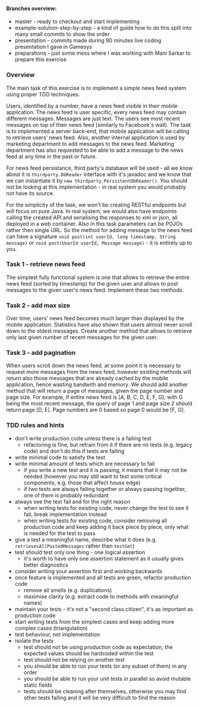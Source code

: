 #### Branches overview:
- master - ready to checkout and start implementing
- example-solution-step-by-step - a kind of guide how to do this split into many small commits to show the order
- presentation - commits made during 90 minutes live coding presentation I gave in Gamesys
- preparations - just some mess where I was working with Mani Sarkar to prepare this exercise

### Overview

The main task of this exercise is to implement a simple news feed system using proper TDD techniques.

Users, identified by a number, have a news feed visible in their mobile application. The news feed is user specific, every news feed may contain different messages. Messages are just text. The users see most recent messages on top of their news feed (similarly to Facebook's wall). The task is to implemented a server back-end, that mobile application will be calling to retrieve users' news feed. Also, another internal application is used by marketing department to add messages to the news feed. Marketing department has also requested to be able to add a message to the news feed at any time in the past or future.

For news feed persistance, third party's database will be used - all we know about it is ```thirdparty.DbReader``` interface with it's javadoc and we know that we can instantiate it by ```new thirdparty.PersistentDbReader()```. You should not be looking at this implementation - in real system you would probably not have its source.

For the simplicity of the task, we won't be creating RESTful endpoints but will focus on pure Java. In real system, we would also have endpoints calling the created API and serialising the responses to xml or json, all deployed in a web container. Also in this task parameters can be POJOs rather then single URL. So the method for adding message to the news feed can have a signature ```void post(int userId, long timestamp, String message)``` or ```void post(UserId userId, Message message)``` - it is entirely up to you.

### Task 1 - retrieve news feed

The simplest fully functional system is one that allows to retrieve the entire news feed (sorted by timestamp) for the given user and allows to post messages to the given user's news feed. Implement these two methods.

### Task 2 - add max size

Over time, users' news feed becomes much larger than displayed by the mobile application. Statistics have also shown that users almost never scroll down to the oldest messages. Create another method that allows to retrieve only last given number of recent messages for the given user.

### Task 3 - add pagination

When users scroll down the news feed, at some point it is necessary to request more messages from the news feed, however existing methods will return also those messages that are already cached by the mobile application, hence wasting bandwith and memory. We should add another method that will return a page of messages, given the page number and page size. For example, if entire news feed is [A, B, C, D, E, F, G], with G being the most recent message, the query of page 1 and page size 2 should return page [D, E]. Page numbers are 0 based so page 0 would be [F, G].

### TDD rules and hints

- don't write production code unless there is a failing test
  - refactoring is fine, but refrain from it if there are no tests (e.g. legacy code) and don't do this if tests are failing
- write minimal code to satisfy the test
- write minimal amount of tests which are necessary to fail
  - if you write a new test and it is passing, it means that it may not be needed (however you may still want to test some critical components, e.g. those that affect house edge)
  - if two tests are always failing together or always passing together, one of them is probably redundant
- always see the test fail and for the right reason
  - when writing tests for existing code, never change the test to see it fail, break implementation instead
  - when writing tests for existing code, consider removing all production code and keep adding it back piece by piece, only what is needed for the test to pass
- give a test a meaningful name, describe what it does (e.g. ```retrievesAllPostedMessages``` rather than ```testGet```)
- test should test only one thing - one logical assertion
  - it's worth to have only one assertion statement as it usually gives better diagnostics
- consider writing your assertion first and working backwards
- once feature is implemented and all tests are green, refactor production code
  - remove all smells (e.g. duplications)
  - maximise clarity (e.g. extract code to methods with meaningful names)
- maintain your tests - it's not a "second class citizen", it's as important as production code
- start writing tests from the simplest cases and keep adding more complex cases (triangulation)
- test behaviour, not implementation
- isolate the tests
  - test should not be using production code as expectation, the expected values should be hardcoded within the test
  - test should not be relying on another test
  - you should be able to run your tests (or any subset of them) in any order
  - you should be able to run your unit tests in parallel so avoid mutable static fields
  - tests should be cleaning after themselves, otherwise you may find other tests failing and it will be very difficult to find the reason
